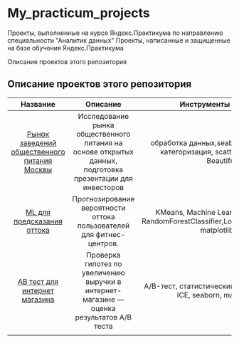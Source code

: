 # My_practicum_projects
Проекты, выполненные на курсе Яндекс.Практикума по направлению специальности "Аналитик данных" Проекты, написанные и защищенные на базе обучения Яндекс.Практикума

Описание проектов этого репозитория
## Описание проектов этого репозитория
|Название                   |Описание                                                                              |Инструменты и библиотеки    |
|:-------------------------:|:------------------------------------------------------------------------------------:|:--------------------------:|
| [Рынок заведений общественного питания Москвы](https://github.com/Barbarachi/Practicum_projects/tree/main/%D0%A0%D1%8B%D0%BD%D0%BE%D0%BA%20%D0%B7%D0%B0%D0%B2%D0%B5%D0%B4%D0%B5%D0%BD%D0%B8%D0%B9%20%D0%BE%D0%B1%D1%89%D0%B5%D1%81%D1%82%D0%B2%D0%B5%D0%BD%D0%BD%D0%BE%D0%B3%D0%BE%20%D0%BF%D0%B8%D1%82%D0%B0%D0%BD%D0%B8%D1%8F%20%D0%9C%D0%BE%D1%81%D0%BA%D0%B2%D1%8B)|Исследование рынка общественного питания на основе открытых данных, подготовка презентации для инвесторов|обработка данных,seaborn, matplotlib, numpy, категоризация, scatterplot, API, парсинг, BeautifulSoup|
| [ML для предсказания оттока](https://github.com/Barbarachi/Practicum_projects/tree/main/ML%20%D0%B4%D0%BB%D1%8F%20%D0%BF%D1%80%D0%B5%D0%B4%D1%81%D0%BA%D0%B0%D0%B7%D0%B0%D0%BD%D0%B8%D1%8F%20%D0%BE%D1%82%D1%82%D0%BE%D0%BA%D0%B0) |Прогнозирование вероятности оттока пользователей для фитнес-центров.|KMeans, Machine Learning, дендрограмма, RandomForestClassifier,LogisticRegression,seaborn, matplotlib, numpy |
| [АВ тест для интернет магазина](https://github.com/Barbarachi/Practicum_projects/tree/main/%D0%90%D0%92%20%D1%82%D0%B5%D1%81%D1%82%20%D0%B4%D0%BB%D1%8F%20%D0%B8%D0%BD%D1%82%D0%B5%D1%80%D0%BD%D0%B5%D1%82%20%D0%BC%D0%B0%D0%B3%D0%B0%D0%B7%D0%B8%D0%BD%D0%B0)| Проверка гипотез по увеличению выручки в интернет-магазине — оценка результатов A/B теста|A/B-тест, статистический тест, фреймворк, RICE, ICE, seaborn, matplotlib, numpy|
||||
